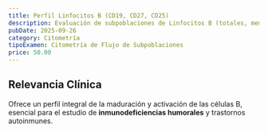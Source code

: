 ```yaml
---
title: Perfil Linfocitos B (CD19, CD27, CD25)
description: Evaluación de subpoblaciones de Linfocitos B (totales, memoria y activadas) para un análisis funcional de la inmunidad humoral.
pubDate: 2025-09-26
category: Citometría
tipoExamen: Citometría de Flujo de Subpoblaciones
price: 50.00
---
```


## Relevancia Clínica
Ofrece un perfil integral de la maduración y activación de las células B, esencial para el estudio de **inmunodeficiencias humorales** y trastornos autoinmunes.